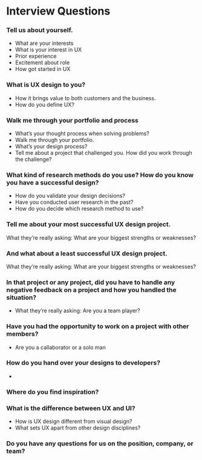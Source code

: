 Interview Questions
===
### Tell us about yourself.
- What are your interests
- What is your interest in UX
- Prior experience
- Excitement about role
- How got started in UX



### What is UX design to you?
- How it brings value to both customers and the business.
- How do you define UX?



### Walk me through your portfolio and process
- What’s your thought process when solving problems?
- Walk me through your portfolio.
- What’s your design process?
- Tell me about a project that challenged you. How did you work through the challenge?



### What kind of research methods do you use? How do you know you have a successful design?
- How do you validate your design decisions?
- Have you conducted user research in the past?
- How do you decide which research method to use?



### Tell me about your most successful UX design project.
What they’re really asking: What are your biggest strengths or weaknesses?
### And what about a least successful UX design project.
What they’re really asking: What are your biggest strengths or weaknesses?



### In that project or any project, did you have to handle any negative feedback on a project and how you handled the situation? 
- What they’re really asking: Are you a team player?



### Have you had the opportunity to work on a project with other members?
- Are you a callaborator or a solo man



### How do you hand over your designs to developers?
- 



### Where do you find inspiration?



### What is the difference between UX and UI?
- How is UX design different from visual design?
- What sets UX apart from other design disciplines?



### Do you have any questions for us on the position, company, or team?